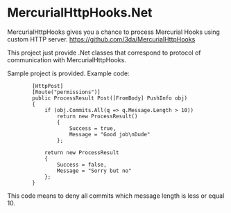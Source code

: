 # MercurialHttpHooks.Net

MercurialHttpHooks gives you a chance to process Mercurial Hooks using custom HTTP server.
https://github.com/3da/MercurialHttpHooks

This project just provide .Net classes that correspond to protocol of communication with MercurialHttpHooks.

Sample project is provided.
Example code:
```
        [HttpPost]
        [Route("permissions")]
        public ProcessResult Post([FromBody] PushInfo obj)
        {
            if (obj.Commits.All(q => q.Message.Length > 10))
                return new ProcessResult()
                {
                    Success = true,
                    Message = "Good job\nDude"
                };

            return new ProcessResult
            {
                Success = false,
                Message = "Sorry but no"
            };
        }
```

This code means to deny all commits which message length is less or equal 10.
